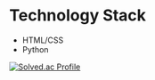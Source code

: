 # Technology Stack

- HTML/CSS
- Python

[![Solved.ac Profile](http://mazassumnida.wtf/api/generate_badge?boj=munimooo9765)](https://solved.ac/munimooo9765)
